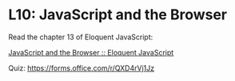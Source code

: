 # L10: JavaScript and the Browser

Read the chapter 13 of Eloquent JavaScript:

[JavaScript and the Browser :: Eloquent JavaScript](https://eloquentjavascript.net/13_browser.html)

Quiz: https://forms.office.com/r/QXD4rVj1Jz
